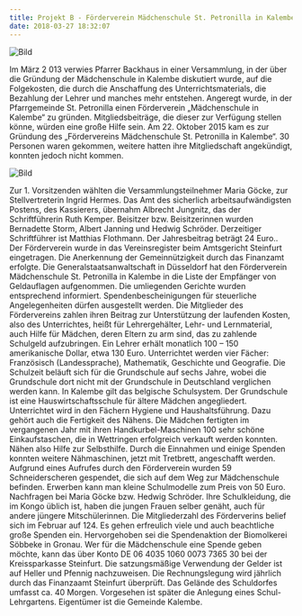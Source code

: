 ```yaml
---
title: Projekt B - Förderverein Mädchenschule St. Petronilla in Kalembe e.V.
date: 2018-03-27 18:32:07
---
```

![Bild](/images/danke.png)
<!-- more -->

Im März 2 013 verwies Pfarrer Backhaus in einer Versammlung, in der über die Gründung der Mädchenschule in Kalembe diskutiert wurde,  auf die Folgekosten, die durch die  Anschaffung des Unterrichtsmaterials, die Bezahlung der Lehrer und manches mehr entstehen. Angeregt wurde, in der Pfarrgemeinde St. Petronilla einen Förderverein „Mädchenschule in Kalembe“ zu gründen. Mitgliedsbeiträge, die dieser zur Verfügung stellen könne, würden eine große Hilfe sein. Am 22. Oktober 2015 kam es zur Gründung des „Fördervereins Mädchenschule St. Petronilla in Kalembe“.  30 Personen waren gekommen, weitere hatten ihre Mitgliedschaft angekündigt, konnten jedoch nicht kommen.

![Bild](/images/schule.png)

Zur 1. Vorsitzenden wählten die Versammlungsteilnehmer Maria Göcke, zur Stellvertreterin Ingrid Hermes. Das Amt des sicherlich arbeitsaufwändigsten Postens, des Kassierers, übernahm Albrecht Jungnitz, das der Schriftführerin Ruth Kemper. Beisitzer bzw. Beisitzerinnen wurden Bernadette Storm, Albert Janning und Hedwig Schröder. Derzeitiger Schriftführer ist Matthias Flothmann. Der Jahresbeitrag beträgt 24 Euro..   Der Förderverein wurde in das Vereinsregister beim Amtsgericht Steinfurt eingetragen. Die Anerkennung der Gemeinnützigkeit durch das Finanzamt erfolgte. Die Generalstaatsanwaltschaft in Düsseldorf hat den Förderverein Mädchenschule St. Petronilla in Kalembe in die Liste der Empfänger von Geldauflagen aufgenommen. Die umliegenden Gerichte wurden entsprechend informiert.  Spendenbescheinigungen für steuerliche Angelegenheiten dürfen ausgestellt werden. Die Mitglieder des Fördervereins zahlen ihren Beitrag zur  Unterstützung der laufenden Kosten, also des Unterrichtes, heißt für Lehrergehälter, Lehr- und Lernmaterial, auch Hilfe für Mädchen, deren Eltern zu arm sind, das zu zahlende Schulgeld aufzubringen. Ein Lehrer erhält monatlich 100 – 150 amerikanische Dollar, etwa 130 Euro.  Unterrichtet werden vier Fächer: Französisch (Landessprache), Mathematik, Geschichte und Geografie. Die Schulzeit beläuft sich  für die Grundschule auf sechs Jahre, wobei die Grundschule dort nicht mit der Grundschule in Deutschland verglichen werden kann. In Kalembe gilt das belgische Schulsystem. Der Grundschule ist eine Hauswirtschaftsschule für ältere Mädchen angegliedert. Unterrichtet wird in den Fächern Hygiene und Haushaltsführung. Dazu gehört auch die Fertigkeit des Nähens. Die Mädchen fertigten im vergangenen Jahr mit ihren Handkurbel-Maschinen 100 sehr schöne Einkaufstaschen, die in Wettringen erfolgreich verkauft werden konnten. Nähen also Hilfe zur Selbsthilfe. Durch die Einnahmen und einige Spenden konnten weitere Nähmaschinen, jetzt mit Tretbrett, angeschafft werden. Aufgrund eines Aufrufes durch den Förderverein wurden 59 Schneiderscheren gespendet, die sich auf dem Weg zur Mädchenschule befinden.  Erwerben kann man kleine Schulmodelle zum Preis von 50 Euro. Nachfragen bei Maria Göcke bzw. Hedwig Schröder. Ihre Schulkleidung, die im Kongo üblich ist, haben die jungen Frauen selber genäht, auch für andere jüngere Mitschülerinnen. Die Mitgliederzahl des Förderverins  belief sich im Februar auf 124. Es gehen erfreulich viele und auch beachtliche große Spenden ein. Hervorgehoben sei die Spendenaktion der Biomolkerei Söbbeke in Gronau. Wer für die Mädchenschule eine Spende geben möchte, kann das über Konto DE 06  4035  1060 0073 7365 30 bei der Kreissparkasse Steinfurt. Die satzungsmäßige Verwendung der Gelder ist auf Heller und Pfennig nachzuweisen. Die Rechnungslegung wird jährlich durch das Finanzaamt Steinfurt überprüft.  Das Gelände des Schuldorfes umfasst ca. 40 Morgen. Vorgesehen ist später die Anlegung eines Schul-Lehrgartens. Eigentümer ist die Gemeinde Kalembe.

